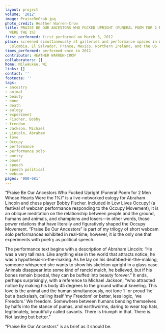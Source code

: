 ```yaml
---
layout: project
volume: '2012'
image: PraiseBeGrab.jpg
photo_credit: Heather Warren-Crow
title: PRAISE BE OUR ANCESTORS WHO FUCKED UPRIGHT (FUNERAL POEM FOR 2 MEN WHOSE HEARTS
  WERE THE 1%)
first_performed: first performed on March 3, 2012
place: screened simultaneously at galleries and performance spaces in Argentina, Brazil,
  Colombia, El Salvador, France, Mexico, Northern Ireland, and the US
times_performed: performed once in 2012
contributor: HEATHER WARREN-CROW
collaborators: []
home: Milwaukee, WI
links: []
contact: ''
footnote: ''
tags:
- ancestry
- animal
- beauty
- bone
- death
- eulogy
- experiment
- Fischer, Bobby
- freedom
- Jackson, Michael
- Lincoln, Abraham
- love
- Occupy
- performance
- performance solo
- poetry
- power
- speech
- speech political
- webcam
pages: '080-081'
---
```


“Praise Be Our Ancestors Who Fucked Upright (Funeral Poem for 2 Men Whose Hearts Were the 1%)” is a live-networked eulogy for Abraham Lincoln and chess player Bobby Fischer. Included in Low Lives Occupy! (a festival of webcam performance responding to the Occupy Movement), it is an oblique meditation on the relationship between people and the ground, humans and animals, and champions and losers—in other words, those power relations that have literally and figuratively shaped the Occupy Movement. “Praise Be Our Ancestors” is part of my trilogy of short webcam solo performances exhibited in real-time; however, it is the only one that experiments with poetry as political speech.

The performance text begins with a description of Abraham Lincoln: “He was a very tall man. Like anything else in the world that attracts notice, he was a hypothesis-in-the-making. As he lay on his deathbed-in-the-making, someone whispered she wants to show his skeleton upright in a glass case. Animals disappear into some kind of rancid mulch, he believed, but if his bones remain bipedal, they can be buffed into beauty forever.” It ends, perhaps surprisingly, with a reference to Michael Jackson, “who attracted notice by making his body 45 degrees to the ground without kneeling. This love is the animal and the human simultaneously, not lone ‘I’ or proud ‘he’ but a backslash, calling itself ‘my Freedom’ or better, less logic, ‘we Freedom.’ We freedom. Somewhere between humans bending themselves by halfs into the stance of pumas, and earthworms, daring to wear top hats, legitimately, beautifully called savants. There is triumph in that. There is. Not lasting but better.”

“Praise Be Our Ancestors” is as brief as it should be.

